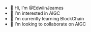 - 👋 Hi, I’m @EdwiinJeames
- 👀 I’m interested in AIGC
- 🌱 I’m currently learning BlockChain
- 💞️ I’m looking to collaborate on AIGC

<!---
EdwiinJeames/EdwiinJeames is a ✨ special ✨ repository because its `README.md` (this file) appears on your GitHub profile.
You can click the Preview link to take a look at your changes.
--->
